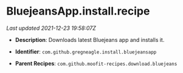 # BluejeansApp.install.recipe

_Last updated 2021-12-23 19:58:07Z_

- **Description**: Downloads latest Bluejeans app and installs it.

- **Identifier**: `com.github.gregneagle.install.bluejeansapp`

- **Parent Recipes**: `com.github.moofit-recipes.download.bluejeans`